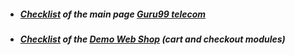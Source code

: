- ##### [Checklist](https://docs.google.com/spreadsheets/d/1W0Nwd3wBLcaBWP-3qcj4-VgK6E9-f852nd45sdvHPoo/edit?usp=sharing) of the main page [Guru99 telecom](https://demo.guru99.com/telecom/index.html)
- ##### [Checklist](https://docs.google.com/spreadsheets/d/19tGgpM0mVTVi7Xuk144FJzUQqfmfQ8RIhsRqpRlKbWg/edit?usp=sharing) of the [Demo Web Shop](https://demowebshop.tricentis.com/) (cart and checkout modules)